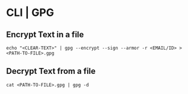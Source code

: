 # CLI \| GPG

## Encrypt Text in a file

```
echo "<CLEAR-TEXT>" | gpg --encrypt --sign --armor -r <EMAIL/ID> > <PATH-TO-FILE>.gpg
```



## Decrypt Text from a file

```
cat <PATH-TO-FILE>.gpg | gpg -d
```





